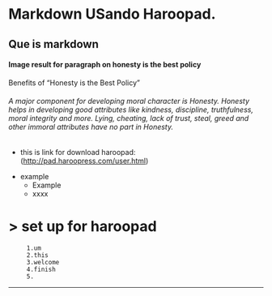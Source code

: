 # Markdown USando Haroopad.
## Que is markdown

#### Image result for paragraph on honesty is the best policy
Benefits of “Honesty is the Best Policy”

###### A major component for developing moral character is Honesty. Honesty helps in developing good attributes like kindness, discipline, truthfulness, moral integrity and more. Lying, cheating, lack of trust, steal, greed and other immoral attributes have no part in Honesty.

* this is link for download haroopad:
(http://pad.haroopress.com/user.html)

- example
     * Example
     * xxxx


#    > set up for haroopad
         1.um
         2.this
         3.welcome 
         4.finish
         5.

***